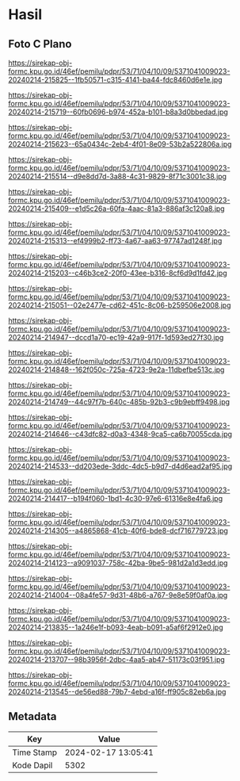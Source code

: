 # Hasil

## Foto C Plano

https://sirekap-obj-formc.kpu.go.id/46ef/pemilu/pdpr/53/71/04/10/09/5371041009023-20240214-215825--1fb50571-c315-4141-ba44-fdc8460d6e1e.jpg

https://sirekap-obj-formc.kpu.go.id/46ef/pemilu/pdpr/53/71/04/10/09/5371041009023-20240214-215719--60fb0696-b974-452a-b101-b8a3d0bbedad.jpg

https://sirekap-obj-formc.kpu.go.id/46ef/pemilu/pdpr/53/71/04/10/09/5371041009023-20240214-215623--65a0434c-2eb4-4f01-8e09-53b2a522806a.jpg

https://sirekap-obj-formc.kpu.go.id/46ef/pemilu/pdpr/53/71/04/10/09/5371041009023-20240214-215514--d9e8dd7d-3a88-4c31-9829-8f71c3001c38.jpg

https://sirekap-obj-formc.kpu.go.id/46ef/pemilu/pdpr/53/71/04/10/09/5371041009023-20240214-215409--e1d5c26a-60fa-4aac-81a3-886af3c120a8.jpg

https://sirekap-obj-formc.kpu.go.id/46ef/pemilu/pdpr/53/71/04/10/09/5371041009023-20240214-215313--ef4999b2-ff73-4a67-aa63-97747ad1248f.jpg

https://sirekap-obj-formc.kpu.go.id/46ef/pemilu/pdpr/53/71/04/10/09/5371041009023-20240214-215203--c46b3ce2-20f0-43ee-b316-8cf6d9d1fd42.jpg

https://sirekap-obj-formc.kpu.go.id/46ef/pemilu/pdpr/53/71/04/10/09/5371041009023-20240214-215051--02e2477e-cd62-451c-8c06-b259506e2008.jpg

https://sirekap-obj-formc.kpu.go.id/46ef/pemilu/pdpr/53/71/04/10/09/5371041009023-20240214-214947--dccd1a70-ec19-42a9-917f-1d593ed27f30.jpg

https://sirekap-obj-formc.kpu.go.id/46ef/pemilu/pdpr/53/71/04/10/09/5371041009023-20240214-214848--162f050c-725a-4723-9e2a-11dbefbe513c.jpg

https://sirekap-obj-formc.kpu.go.id/46ef/pemilu/pdpr/53/71/04/10/09/5371041009023-20240214-214749--44c97f7b-640c-485b-92b3-c9b9ebff9498.jpg

https://sirekap-obj-formc.kpu.go.id/46ef/pemilu/pdpr/53/71/04/10/09/5371041009023-20240214-214646--c43dfc82-d0a3-4348-9ca5-ca6b70055cda.jpg

https://sirekap-obj-formc.kpu.go.id/46ef/pemilu/pdpr/53/71/04/10/09/5371041009023-20240214-214533--dd203ede-3ddc-4dc5-b9d7-d4d6ead2af95.jpg

https://sirekap-obj-formc.kpu.go.id/46ef/pemilu/pdpr/53/71/04/10/09/5371041009023-20240214-214417--b194f060-1bd1-4c30-97e6-61316e8e4fa6.jpg

https://sirekap-obj-formc.kpu.go.id/46ef/pemilu/pdpr/53/71/04/10/09/5371041009023-20240214-214305--a4865868-41cb-40f6-bde8-dcf716779723.jpg

https://sirekap-obj-formc.kpu.go.id/46ef/pemilu/pdpr/53/71/04/10/09/5371041009023-20240214-214123--a9091037-758c-42ba-9be5-981d2a1d3edd.jpg

https://sirekap-obj-formc.kpu.go.id/46ef/pemilu/pdpr/53/71/04/10/09/5371041009023-20240214-214004--08a4fe57-9d31-48b6-a767-9e8e59f0af0a.jpg

https://sirekap-obj-formc.kpu.go.id/46ef/pemilu/pdpr/53/71/04/10/09/5371041009023-20240214-213835--1a246e1f-b093-4eab-b091-a5af6f2912e0.jpg

https://sirekap-obj-formc.kpu.go.id/46ef/pemilu/pdpr/53/71/04/10/09/5371041009023-20240214-213707--98b3956f-2dbc-4aa5-ab47-51173c03f951.jpg

https://sirekap-obj-formc.kpu.go.id/46ef/pemilu/pdpr/53/71/04/10/09/5371041009023-20240214-213545--de56ed88-79b7-4ebd-a16f-ff905c82eb6a.jpg


## Metadata

| Key        | Value               |
| ---------- | ------------------- |
| Time Stamp | 2024-02-17 13:05:41 |
| Kode Dapil | 5302                |



